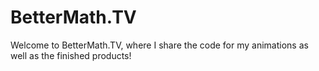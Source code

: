 # BetterMath.TV
Welcome to BetterMath.TV, where I share the code for my animations as well as the finished products!
